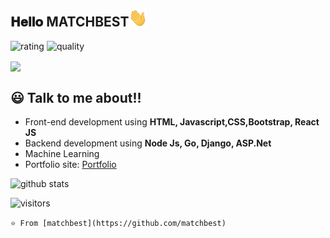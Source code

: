 <h2> 𝐇𝐞𝐥𝐥𝐨 MATCHBEST<img src="https://raw.githubusercontent.com/ABSphreak/ABSphreak/master/gifs/Hi.gif" width="30px"></h2>

![rating](https://img.shields.io/badge/Rating-★★★★★-brightgreen)
![quality](https://img.shields.io/badge/Quality-100%25-brightgreen)


<img align='center' src='https://user-images.githubusercontent.com/5713670/87202985-820dcb80-c2b6-11ea-9f56-7ec461c497c3.gif' width='200"'>

## 😃 Talk to me about!!

- Front-end development using **HTML, Javascript,CSS,Bootstrap, React JS**
- Backend development using **Node Js, Go, Django, ASP.Net**
- Machine Learning
- Portfolio site: [Portfolio](https://pushpneetsingh.netlify.com/)

![github stats](https://github-readme-stats.vercel.app/api?username=matchbest&show_icons=true)

![visitors](https://visitor-badge.glitch.me/badge?page_id=matchbest.matchbest)

```⭐️ From [matchbest](https://github.com/matchbest)```
